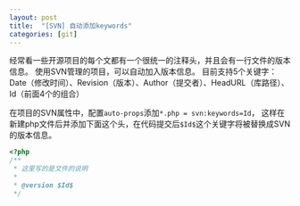 ```yaml
---
layout: post
title:  "[SVN] 自动添加keywords"
categories: [git]
---
```


经常看一些开源项目的每个文都有一个很统一的注释头，并且会有一行文件的版本信息。
使用SVN管理的项目，可以自动加入版本信息。
目前支持5个关键字：Date（修改时间）、Revision（版本）、Author（提交者）、HeadURL（库路径）、Id（前面4个的组合）

在项目的SVN属性中，配置`auto-props`添加`*.php = svn:keywords=Id`，
这样在新建php文件后并添加下面这个头，在代码提交后`$Id$`这个关键字将被替换成SVN的版本信息。

```php
<?php
/**
 * 这里写的是文件的说明
 *
 * @version $Id$
 */
```
